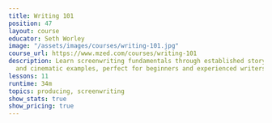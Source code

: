 ```yaml
---
title: Writing 101
position: 47
layout: course
educator: Seth Worley
image: "/assets/images/courses/writing-101.jpg"
course_url: https://www.mzed.com/courses/writing-101
description: Learn screenwriting fundamentals through established storytelling paradigms
  and cinematic examples, perfect for beginners and experienced writers.
lessons: 11
runtime: 34m
topics: producing, screenwriting
show_stats: true
show_pricing: true
---
```


